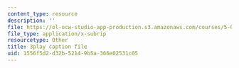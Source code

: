 ```yaml
---
content_type: resource
description: ''
file: https://ol-ocw-studio-app-production.s3.amazonaws.com/courses/5-07sc-biological-chemistry-i-fall-2013/1556f5d2d32b52149b5a366e02531c05_ziJc5pSF5aM.vtt
file_type: application/x-subrip
resourcetype: Other
title: 3play caption file
uid: 1556f5d2-d32b-5214-9b5a-366e02531c05
---
```

